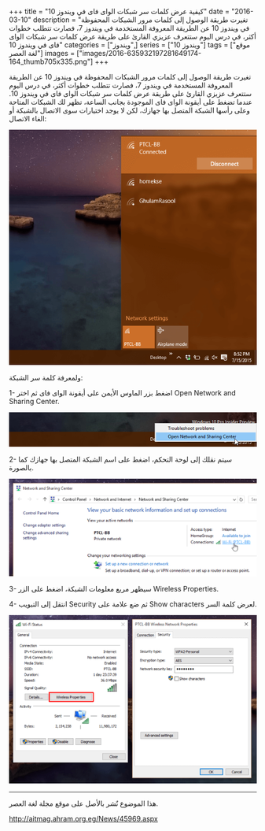 +++
title = "كيفية عرض كلمات سر شبكات الواى فاى في ويندوز 10"
date = "2016-03-10"
description = "تغيرت طريقة الوصول إلى كلمات مرور الشبكات المحفوظة في ويندوز 10 عن الطريقة المعروفة المستخدمة في ويندوز 7، فصارت تتطلب خطوات أكثر، في درس اليوم ستتعرف عزيزي القارئ على طريقة عرض كلمات سر شبكات الواى فاى في ويندوز 10"
categories = ["ويندوز",]
series = ["ويندوز 10"]
tags = ["موقع لغة العصر"]
images = ["images/2016-635932197281649174-164_thumb705x335.png"]
+++

تغيرت طريقة الوصول إلى كلمات مرور الشبكات المحفوظة في ويندوز 10 عن الطريقة المعروفة المستخدمة في ويندوز 7، فصارت تتطلب خطوات أكثر، في درس اليوم ستتعرف عزيزي القارئ على طريقة عرض كلمات سر شبكات الواى فاى في ويندوز 10.
عندما تضغط على أيقونة الواى فاى الموجودة بجانب الساعة، تظهر لك الشبكات المتاحة وعلى رأسها الشبكة المتصل بها جهازك، لكن لا يوجد اختيارات سوى الاتصال بالشبكة أو الغاء الاتصال:

![1](images/2016-635932197624796374-479.png)

ولمعرفة كلمة سر الشبكة:

1- اضغط بزر الماوس الأيمن على أيقونة الواى فاى ثم اختر Open Network and Sharing Center.

![2](images/2016-635932197742558254-255.png)

2- سيتم نقلك إلى لوحة التحكم، اضغط على اسم الشبكة المتصل بها جهازك كما بالصورة.

![3](images/2016-635932197801673158-167.png)

3- سيظهر مربع معلومات الشبكة، اضغط على الزر Wireless Properties.

4- انتقل إلى التبويب Security ثم ضع علامة على Show characters لعرض كلمة السر.

![4](images/2016-635932197868430886-843.png)

---
هذا الموضوع نٌشر باﻷصل على موقع مجلة لغة العصر.

http://aitmag.ahram.org.eg/News/45969.aspx